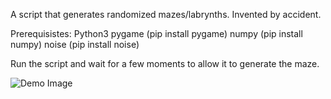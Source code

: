 A script that generates randomized mazes/labrynths.
Invented by accident.

Prerequisistes:
Python3
pygame (pip install pygame)
numpy (pip install numpy)
noise (pip install noise)

Run the script and wait for a few moments to allow it to generate the maze.

![Demo Image](https://github.com/Perseus-Perry/Maze-Generator/sample.png)
